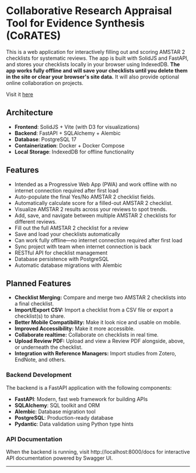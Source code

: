 # Collaborative Research Appraisal Tool for Evidence Synthesis (CoRATES)

This is a web application for interactively filling out and scoring AMSTAR 2 checklists for systematic reviews. The app is built with SolidJS and FastAPI, and stores your checklists locally in your browser using IndexedDB. **The app works fully offline and will save your checklists until you delete them in the site or clear your browser's site data.** It will also provide optional online collaboration on projects.

Visit it [here](https://InfinityBowman.github.io/amstar2-checklist-scoring-app)

## Architecture

- **Frontend**: SolidJS + Vite (with D3 for visualizations)
- **Backend**: FastAPI + SQLAlchemy + Alembic
- **Database**: PostgreSQL 17
- **Containerization**: Docker + Docker Compose
- **Local Storage**: IndexedDB for offline functionality

## Features

- Intended as a Progressive Web App (PWA) and work offline with no internet connection required after first load
- Auto-populate the final Yes/No AMSTAR 2 checklist fields.
- Automatically calculate score for a filled-out AMSTAR 2 checklist.
- Visualize AMSTAR 2 results across your reviews to spot trends.
- Add, save, and navigate between multiple AMSTAR 2 checklists for different reviews.
- Fill out the full AMSTAR 2 checklist for a review
- Save and load your checklists automatically
- Can work fully offline—no internet connection required after first load
- Sync project with team when internet connection is back
- RESTful API for checklist management
- Database persistence with PostgreSQL
- Automatic database migrations with Alembic

## Planned Features

- **Checklist Merging:** Compare and merge two AMSTAR 2 checklists into a final checklist.
- **Import/Export CSV:** Import a checklist from a CSV file or export a checklist(s) to share.
- **Better Mobile Compatibility:** Make it look nice and usable on mobile.
- **Improved Accessibility:** Make it more accessible.
- **Collaborate realtime:** Collaborate on checklists in real time.
- **Upload Review PDF:** Upload and view a Review PDF alongside, above, or underneath the checklist.
- **Integration with Reference Managers:** Import studies from Zotero, EndNote, and others.

### Backend Development

The backend is a FastAPI application with the following components:

- **FastAPI**: Modern, fast web framework for building APIs
- **SQLAlchemy**: SQL toolkit and ORM
- **Alembic**: Database migration tool
- **PostgreSQL**: Production-ready database
- **Pydantic**: Data validation using Python type hints

### API Documentation

When the backend is running, visit http://localhost:8000/docs for interactive API documentation powered by Swagger UI.

---
